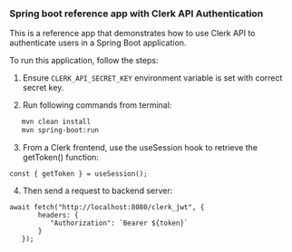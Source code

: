 ### Spring boot reference app with Clerk API Authentication

This is a reference app that demonstrates how to use Clerk API to authenticate users in a Spring Boot application.

To run this application, follow the steps:

1. Ensure `CLERK_API_SECRET_KEY` environment variable is set with correct secret key.

2. Run following commands from terminal:
```bash
   mvn clean install
   mvn spring-boot:run
   ```

3. From a Clerk frontend, use the useSession hook to retrieve the getToken() function:
```
const { getToken } = useSession();
```
4. Then send a request to backend server:
```
await fetch("http://localhost:8080/clerk_jwt", {
       headers: {
          "Authorization": `Bearer ${token}`
       }
   });
```